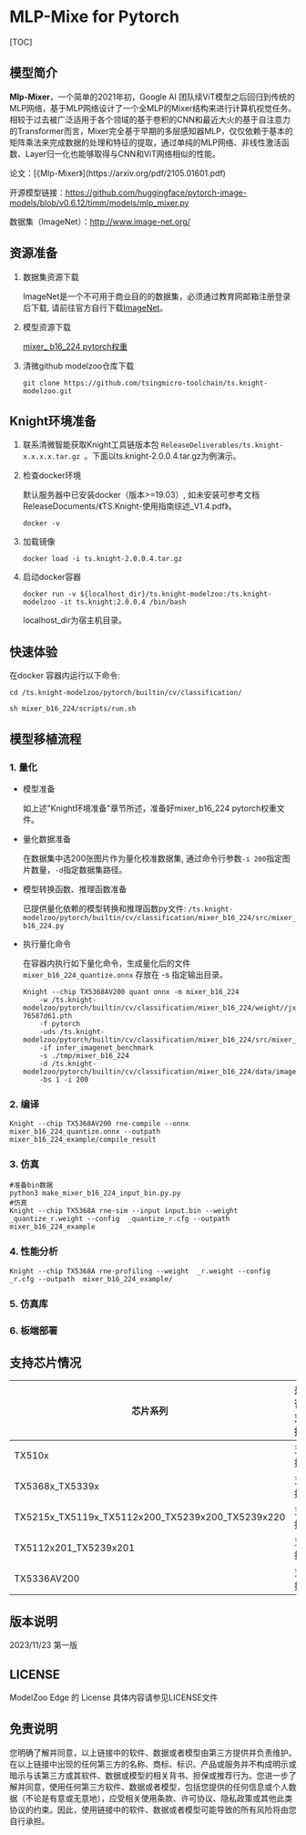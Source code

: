 # MLP-Mixe for Pytorch

<!--命名规则 {model_name}-{dataset}-{framework}-->

[TOC]

## 模型简介

**Mlp-Mixer**，一个简单的2021年初，Google AI 团队续ViT模型之后回归到传统的MLP网络，基于MLP网络设计了一个全MLP的Mixer结构来进行计算机视觉任务。相较于过去被广泛适用于各个领域的基于卷积的CNN和最近大火的基于自注意力的Transformer而言，Mixer完全基于早期的多层感知器MLP，仅仅依赖于基本的矩阵乘法来完成数据的处理和特征的提取，通过单纯的MLP网络、非线性激活函数、Layer归一化也能够取得与CNN和ViT网络相似的性能。

<!--可选-->论文：[《Mlp-Mixer》](https://arxiv.org/pdf/2105.01601.pdf)

开源模型链接：https://github.com/huggingface/pytorch-image-models/blob/v0.6.12/timm/models/mlp_mixer.py

数据集（ImageNet）：http://www.image-net.org/

## 资源准备

1. 数据集资源下载

	ImageNet是一个不可用于商业目的的数据集，必须通过教育网邮箱注册登录后下载, 请前往官方自行下载[ImageNet](http://image-net.org/)。

2. 模型资源下载

	[mixer_ b16_224 pytorch权重](https://github.com/rwightman/pytorch-image-models/releases/download/v0.1-vitjx/jx_mixer_b16_224-76587d61.pth)

3. 清微github modelzoo仓库下载

	```git clone https://github.com/tsingmicro-toolchain/ts.knight-modelzoo.git```

## Knight环境准备

1. 联系清微智能获取Knight工具链版本包 ```ReleaseDeliverables/ts.knight-x.x.x.x.tar.gz ```。下面以ts.knight-2.0.0.4.tar.gz为例演示。

2. 检查docker环境

	​默认服务器中已安装docker（版本>=19.03）, 如未安装可参考文档ReleaseDocuments/《TS.Knight-使用指南综述_V1.4.pdf》。
	
	```
	docker -v   
	```

3. 加载镜像
	
	```
	docker load -i ts.knight-2.0.0.4.tar.gz
	```

4. 启动docker容器

	```
	docker run -v ${localhost_dir}/ts.knight-modelzoo:/ts.knight-modelzoo -it ts.knight:2.0.0.4 /bin/bash
	```
	
	localhost_dir为宿主机目录。

## 快速体验

在docker 容器内运行以下命令:

```
cd /ts.knight-modelzoo/pytorch/builtin/cv/classification/
```

```
sh mixer_b16_224/scripts/run.sh
```

## 模型移植流程

### 1. 量化

-   模型准备
	
	如上述"Knight环境准备"章节所述，准备好mixer_b16_224 pytorch权重文件。
	

-   量化数据准备

    在数据集中选200张图片作为量化校准数据集, 通过命令行参数```-i 200```指定图片数量，```-d```指定数据集路径。

-   模型转换函数、推理函数准备
	
	已提供量化依赖的模型转换和推理函数py文件: ```/ts.knight-modelzoo/pytorch/builtin/cv/classification/mixer_b16_224/src/mixer_b16_224.py```

-   执行量化命令

	在容器内执行如下量化命令，生成量化后的文件 `mixer_b16_224_quantize.onnx` 存放在 -s 指定输出目录。

    	Knight --chip TX5368AV200 quant onnx -m mixer_b16_224
    		-w /ts.knight-modelzoo/pytorch/builtin/cv/classification/mixer_b16_224/weight//jx_mixer_b16_224-76587d61.pth 
    		-f pytorch 
    		-uds /ts.knight-modelzoo/pytorch/builtin/cv/classification/mixer_b16_224/src/mixer_b16_224.py 
    		-if infer_imagenet_benchmark 
			-s ./tmp/mixer_b16_224 
    		-d /ts.knight-modelzoo/pytorch/builtin/cv/classification/mixer_b16_224/data/imagenet/images/val 
    		-bs 1 -i 200


### 2. 编译


    Knight --chip TX5368AV200 rne-compile --onnx mixer_b16_224_quantize.onnx --outpath mixer_b16_224_example/compile_result


### 3. 仿真

    #准备bin数据
    python3 make_mixer_b16_224_input_bin.py.py  
    #仿真
    Knight --chip TX5368A rne-sim --input input.bin --weight _quantize_r.weight --config  _quantize_r.cfg --outpath mixer_b16_224_example

### 4. 性能分析

```
Knight --chip TX5368A rne-profiling --weight  _r.weight --config  _r.cfg --outpath  mixer_b16_224_example/
```

### 5. 仿真库

### 6. 板端部署



## 支持芯片情况

| 芯片系列                                          | 是否支持 |
| ------------------------------------------------ | ------- |
| TX510x                                           | 支持     |
| TX5368x_TX5339x                                  | 支持     |
| TX5215x_TX5119x_TX5112x200_TX5239x200_TX5239x220 | 支持     |
| TX5112x201_TX5239x201                            | 支持     |
| TX5336AV200                                      | 支持     |



## 版本说明

2023/11/23  第一版



## LICENSE

ModelZoo Edge 的 License 具体内容请参见LICENSE文件

## 免责说明

您明确了解并同意，以上链接中的软件、数据或者模型由第三方提供并负责维护。在以上链接中出现的任何第三方的名称、商标、标识、产品或服务并不构成明示或暗示与该第三方或其软件、数据或模型的相关背书、担保或推荐行为。您进一步了解并同意，使用任何第三方软件、数据或者模型，包括您提供的任何信息或个人数据（不论是有意或无意地），应受相关使用条款、许可协议、隐私政策或其他此类协议的约束。因此，使用链接中的软件、数据或者模型可能导致的所有风险将由您自行承担。



